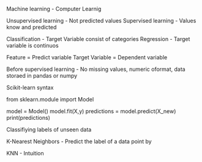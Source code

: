 Machine learning - Computer Learnig

Unsupervised learning - Not predicted values
Supervised learning - Values know and predicted

Classification - Target Variable consist of categories
Regression - Target variable is continuos

Feature = Predict variable 
Target Variable = Dependent variable

Before supervised learning - No missing values, numeric oformat, data storaed in pandas or numpy

Scikit-learn syntax

from sklearn.module import Model

model = Model()
model.fit(X,y)
predictions = model.predict(X_new)
print(predictions)


Classifiying labels of unseen data

K-Nearest Neighbors - Predict the label of a data point by

KNN - Intuition

